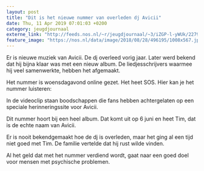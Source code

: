 ```yaml
---
layout: post
title: "Dit is het nieuwe nummer van overleden dj Avicii"
date: Thu, 11 Apr 2019 07:01:03 +0200
category: jeugdjournaal
externe_link: "http://feeds.nos.nl/~r/jeugdjournaal/~3/iZGP-l-yWUk/2279933"
feature_image: "https://nos.nl/data/image/2018/08/28/496195/1008x567.jpg"
---
```


<p>Er is nieuwe muziek van Avicii. De dj overleed vorig jaar. Later werd bekend dat hij bijna klaar was met een nieuw album. De liedjesschrijvers waarmee hij veel samenwerkte, hebben het afgemaakt.</p>
<p>Het nummer is woensdagavond online gezet. Het heet SOS. Hier kan je het nummer luisteren:</p>
<p>In de videoclip staan boodschappen die fans hebben achtergelaten op een speciale herinneringssite voor Avicii.</p>
<p>Dit nummer hoort bij een heel album. Dat komt uit op 6 juni en heet Tim, dat is de echte naam van Avicii.</p>
<p>Er is nooit bekendgemaakt hoe de dj is overleden, maar het ging al een tijd niet goed met Tim. De familie vertelde dat hij rust wilde vinden.</p>
<p>Al het geld dat met het nummer verdiend wordt, gaat naar een goed doel voor mensen met psychische problemen.</p><img src="http://feeds.feedburner.com/~r/jeugdjournaal/~4/iZGP-l-yWUk" height="1" width="1" alt=""/>
